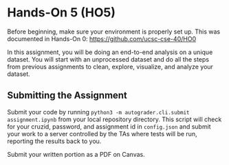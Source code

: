 # Hands-On 5 (HO5)

Before beginning, make sure your environment is properly set up.
This was documented in Hands-On 0: https://github.com/ucsc-cse-40/HO0

In this assignment, you will be doing an end-to-end analysis on a unique dataset.
You will start with an unprocessed dataset and do all the steps from previous assignments to clean, explore, visualize, and analyze your dataset.

## Submitting the Assignment

Submit your code by running `python3 -m autograder.cli.submit assignment.ipynb` from your local repository directory.
This script will check for your cruzid, password, and assignment id in `config.json`
and submit your work to a server controlled by the TAs where tests will be run, reporting the results back to you.

Submit your written portion as a PDF on Canvas.
